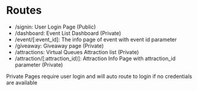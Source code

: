 # Routes

- /signin: User Login Page (Public)
- /dashboard: Event List Dashboard (Private)
- /event/[:event_id]: The info page of event with event id parameter  
- /giveaway: Giveaway page (Private)
- /attractions: Virtual Queues Attraction list (Private)
- /attraction/[:attraction_id)]: Attraction Info Page with attraction_id parameter (Private)

Private Pages require user login and will auto route to login if no credentials are available 
